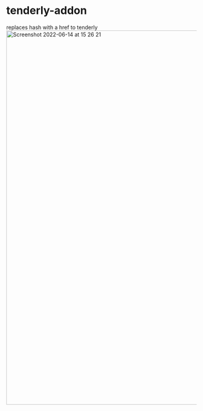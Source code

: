 # tenderly-addon

replaces hash with a href to tenderly
<img width="989" alt="Screenshot 2022-06-14 at 15 26 21" src="https://user-images.githubusercontent.com/83345377/173588548-2dced569-6a80-4e3a-a560-ec3c32dfef84.png">
